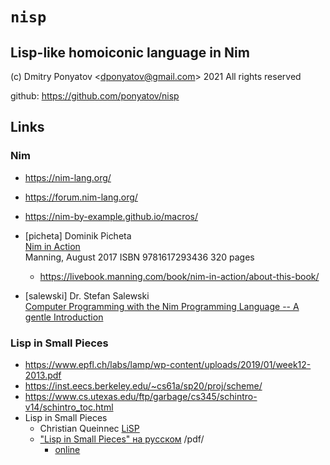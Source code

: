 #  `nisp`
## Lisp-like homoiconic language in Nim

(c) Dmitry Ponyatov <<dponyatov@gmail.com>> 2021 All rights reserved

github: https://github.com/ponyatov/nisp


## Links


### Nim

* https://nim-lang.org/
* https://forum.nim-lang.org/
* https://nim-by-example.github.io/macros/

* [picheta] Dominik Picheta <br>
    [Nim in Action](https://www.manning.com/books/nim-in-action) <br>
    Manning, August 2017  ISBN 9781617293436  320 pages
    * https://livebook.manning.com/book/nim-in-action/about-this-book/
* [salewski] Dr. Stefan Salewski <br>
    [Computer Programming with the Nim Programming Language -- A gentle Introduction](https://github.com/StefanSalewski/NimProgrammingBook/blob/master/nimprogramming.adoc)

### Lisp in Small Pieces

* https://www.epfl.ch/labs/lamp/wp-content/uploads/2019/01/week12-2013.pdf
* https://inst.eecs.berkeley.edu/~cs61a/sp20/proj/scheme/
* https://www.cs.utexas.edu/ftp/garbage/cs345/schintro-v14/schintro_toc.html
* Lisp in Small Pieces
  * Christian Queinnec [LiSP](https://pages.lip6.fr/Christian.Queinnec/WWW/LiSP.html)
  * ["Lisp in Small Pieces" на русском](https://habr.com/ru/post/204442/) /pdf/
    * [online](http://ilammy.github.io/lisp/)

